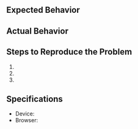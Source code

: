 ## Expected Behavior


## Actual Behavior


## Steps to Reproduce the Problem

  1.
  2.
  3.

## Specifications

  - Device:
  - Browser:
